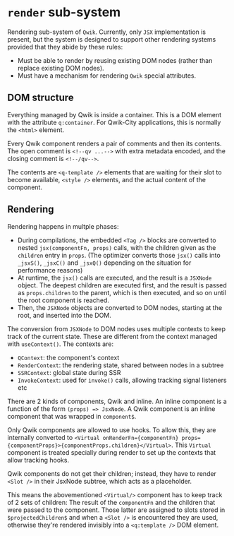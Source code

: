# `render` sub-system

Rendering sub-system of `Qwik`. Currently, only `JSX` implementation is present, but the system is designed to support other rendering systems provided that they abide by these rules:

- Must be able to render by reusing existing DOM nodes (rather than replace existing DOM nodes).
- Must have a mechanism for rendering `Qwik` special attributes.

## DOM structure

Everything managed by Qwik is inside a container. This is a DOM element with the attribute `q:container`. For Qwik-City applications, this is normally the `<html>` element.

Every Qwik component renders a pair of comments and then its contents. The open comment is `<!--qv ...-->` with extra metadata encoded, and the closing comment is `<!--/qv-->`.

The contents are `<q-template />` elements that are waiting for their slot to become available, `<style />` elements, and the actual content of the component.

## Rendering

Rendering happens in multple phases:

- During compilations, the embedded `<Tag />` blocks are converted to nested `jsx(componentFn, props)` calls, with the children given as the `children` entry in `props`. (The optimizer converts those `jsx()` calls into `_jsxS()`, `_jsxC()` and `_jsxQ()` depending on the situation for performance reasons)
- At runtime, the `jsx()` calls are executed, and the result is a `JSXNode` object. The deepest children are executed first, and the result is passed as `props.children` to the parent, which is then executed, and so on until the root component is reached.
- Then, the `JSXNode` objects are converted to DOM nodes, starting at the root, and inserted into the DOM.

The conversion from `JSXNode` to DOM nodes uses multiple contexts to keep track of the current state. These are different from the context managed with `useContext()`. The contexts are:

- `QContext`: the component's context
- `RenderContext`: the rendering state, shared between nodes in a subtree
- `SSRContext`: global state during SSR
- `InvokeContext`: used for `invoke()` calls, allowing tracking signal listeners etc

There are 2 kinds of components, Qwik and inline. An inline component is a function of the form `(props) => JsxNode`. A Qwik component is an inline component that was wrapped in `component$`.

Only Qwik components are allowed to use hooks. To allow this, they are internally converted to `<Virtual onRenderFn={componentFn} props={componentProps}>{componentProps.children}</Virtual>`. This `Virtual` component is treated specially during render to set up the contexts that allow tracking hooks.

Qwik components do not get their children; instead, they have to render `<Slot />` in their JsxNode subtree, which acts as a placeholder.

This means the abovementioned `<Virtual/>` component has to keep track of 2 sets of children: The result of the `componentFn` and the children that were passed to the component. Those latter are assigned to slots stored in `$projectedChildren$` and when a `<Slot />` is encountered they are used, otherwise they're rendered invisibly into a `<q:template />` DOM element.

